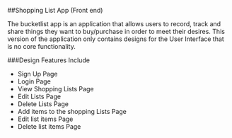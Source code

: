 ##Shopping List App (Front end)

The bucketlist app is an application that allows users to record, track and share things they want to buy/purchase in order to meet their desires.
This version of the application only contains designs for the User Interface that is no core functionality.

###Design Features Include
- Sign Up Page
- Login Page
- View Shopping Lists Page
- Edit Lists Page
- Delete Lists Page
- Add items to the shopping Lists Page
- Edit list items Page
- Delete list items Page